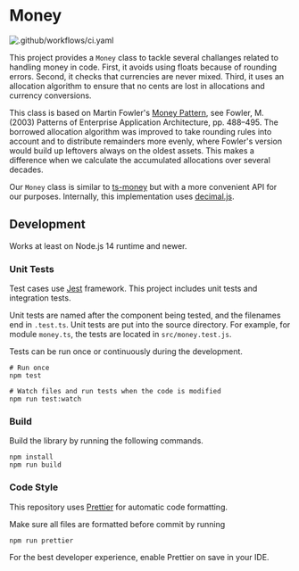 # Money

![.github/workflows/ci.yaml](https://github.com/polyteknikkojenorkesteri/money/workflows/.github/workflows/ci.yaml/badge.svg)

This project provides a `Money` class to tackle several challanges related to handling money in code. First, it avoids using floats because of rounding errors. Second, it checks that currencies are never mixed. Third, it uses an allocation algorithm to ensure that no cents are lost in allocations and currency conversions.

This class is based on Martin Fowler's [Money Pattern](https://martinfowler.com/eaaCatalog/money.html), see Fowler, M. (2003) Patterns of Enterprise Application Architecture, pp. 488–495. The borrowed allocation algorithm was improved to take rounding rules into account and to distribute remainders more evenly, where Fowler's version would build up leftovers always on the oldest assets. This makes a difference when we calculate the accumulated allocations over several decades.

Our `Money` class is similar to [ts-money](https://github.com/macor161/ts-money) but with a more convenient API for our purposes. Internally, this implementation uses [decimal.js](https://github.com/MikeMcl/decimal.js).

## Development

Works at least on Node.js 14 runtime and newer.

### Unit Tests

Test cases use [Jest](https://jestjs.io/) framework. This project includes unit tests and integration tests.

Unit tests are named after the component being tested, and the filenames end in `.test.ts`. Unit tests are put into the source directory. For example, for module `money.ts`, the tests are located in `src/money.test.js`.

Tests can be run once or continuously during the development.

```
# Run once
npm test

# Watch files and run tests when the code is modified
npm run test:watch
```

### Build

Build the library by running the following commands.

```
npm install
npm run build
```

### Code Style

This repository uses [Prettier](https://prettier.io/) for automatic code formatting.

Make sure all files are formatted before commit by running

```
npm run prettier
```

For the best developer experience, enable Prettier on save in your IDE.
